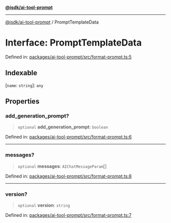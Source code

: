 [**@isdk/ai-tool-prompt**](../README.md)

***

[@isdk/ai-tool-prompt](../globals.md) / PromptTemplateData

# Interface: PromptTemplateData

Defined in: [packages/ai-tool-prompt/src/format-prompt.ts:5](https://github.com/isdk/ai-tool-prompt.js/blob/05afa5dec5217dc3ff89bf08e601fc3699c3ca59/src/format-prompt.ts#L5)

## Indexable

\[`name`: `string`\]: `any`

## Properties

### add\_generation\_prompt?

> `optional` **add\_generation\_prompt**: `boolean`

Defined in: [packages/ai-tool-prompt/src/format-prompt.ts:6](https://github.com/isdk/ai-tool-prompt.js/blob/05afa5dec5217dc3ff89bf08e601fc3699c3ca59/src/format-prompt.ts#L6)

***

### messages?

> `optional` **messages**: `AIChatMessageParam`[]

Defined in: [packages/ai-tool-prompt/src/format-prompt.ts:8](https://github.com/isdk/ai-tool-prompt.js/blob/05afa5dec5217dc3ff89bf08e601fc3699c3ca59/src/format-prompt.ts#L8)

***

### version?

> `optional` **version**: `string`

Defined in: [packages/ai-tool-prompt/src/format-prompt.ts:7](https://github.com/isdk/ai-tool-prompt.js/blob/05afa5dec5217dc3ff89bf08e601fc3699c3ca59/src/format-prompt.ts#L7)

